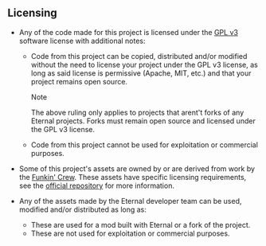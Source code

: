 ## Licensing

- Any of the code made for this project is licensed under the [GPL v3](https://www.gnu.org/licenses/gpl-3.0.html#license-text) software license with additional notes:
    - Code from this project can be copied, distributed and/or modified without the need to license your project under the GPL v3 license, as long as said license is permissive (Apache, MIT, etc.) and that your project remains open source.
        > [!NOTE]
        > The above ruling only applies to projects that arent't forks of any Eternal projects. Forks must remain open source and licensed under the GPL v3 license.
    - Code from this project cannot be used for exploitation or commercial purposes.
    
- Some of this project's assets are owned by or are derived from work by the [Funkin' Crew](https://github.com/FunkinCrew). These assets have specific licensing requirements, see the [official repository](https://github.com/FunkinCrew/funkin.assets/) for more information.

- Any of the assets made by the Eternal developer team can be used, modified and/or distributed as long as:
    - These are used for a mod built with Eternal or a fork of the project.
    - These are not used for exploitation or commercial purposes.
